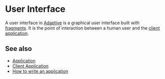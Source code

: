 # User Interface

A user interface in [Adaptive](def://) is a graphical user interface built with [fragments](def://). 
It is the point of interaction between a human user and the [client application](def://).

## See also

- [Application](def://)
- [Client Application](def://)
- [How to write an application](guide://)